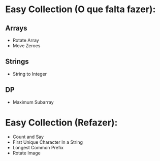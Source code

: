 # Easy Collection (O que falta fazer):

## Arrays
* Rotate Array
* Move Zeroes

## Strings
* String to Integer

## DP
* Maximum Subarray

# Easy Collection (Refazer):
* Count and Say
* First Unique Character In a String
* Longest Common Prefix
* Rotate Image
